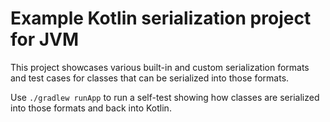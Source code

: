 # Example Kotlin serialization project for JVM

This project showcases various built-in and custom serialization formats and
test cases for classes that can be serialized into those formats.

Use `./gradlew runApp` to run a self-test showing how classes are serialized into those formats
and back into Kotlin.
